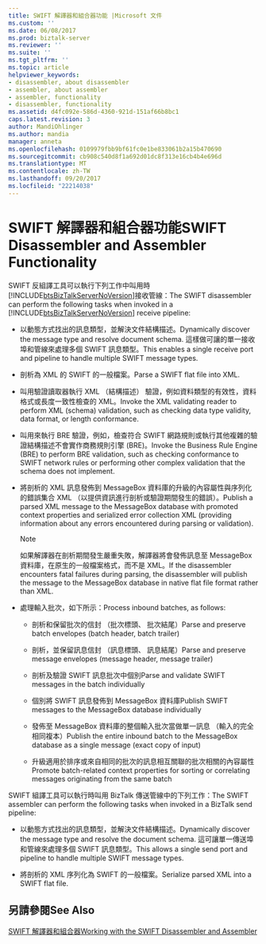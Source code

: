 ```yaml
---
title: SWIFT 解譯器和組合器功能 |Microsoft 文件
ms.custom: ''
ms.date: 06/08/2017
ms.prod: biztalk-server
ms.reviewer: ''
ms.suite: ''
ms.tgt_pltfrm: ''
ms.topic: article
helpviewer_keywords:
- disassembler, about disassembler
- assembler, about assembler
- assembler, functionality
- disassembler, functionality
ms.assetid: d4fc092e-586d-4360-921d-151af66b8bc1
caps.latest.revision: 3
author: MandiOhlinger
ms.author: mandia
manager: anneta
ms.openlocfilehash: 0109979fbb9bf61fc0e1be833061b2a15b470690
ms.sourcegitcommit: cb908c540d8f1a692d01dc8f313e16cb4b4e696d
ms.translationtype: MT
ms.contentlocale: zh-TW
ms.lasthandoff: 09/20/2017
ms.locfileid: "22214038"
---
```

# <a name="swift-disassembler-and-assembler-functionality"></a><span data-ttu-id="57ca4-102">SWIFT 解譯器和組合器功能</span><span class="sxs-lookup"><span data-stu-id="57ca4-102">SWIFT Disassembler and Assembler Functionality</span></span>
<span data-ttu-id="57ca4-103">SWIFT 反組譯工具可以執行下列工作中叫用時[!INCLUDE[btsBizTalkServerNoVersion](../../includes/btsbiztalkservernoversion-md.md)]接收管線：</span><span class="sxs-lookup"><span data-stu-id="57ca4-103">The SWIFT disassembler can perform the following tasks when invoked in a [!INCLUDE[btsBizTalkServerNoVersion](../../includes/btsbiztalkservernoversion-md.md)] receive pipeline:</span></span>  
  
-   <span data-ttu-id="57ca4-104">以動態方式找出的訊息類型，並解決文件結構描述。</span><span class="sxs-lookup"><span data-stu-id="57ca4-104">Dynamically discover the message type and resolve document schema.</span></span> <span data-ttu-id="57ca4-105">這樣做可讓的單一接收埠和管線來處理多個 SWIFT 訊息類型。</span><span class="sxs-lookup"><span data-stu-id="57ca4-105">This enables a single receive port and pipeline to handle multiple SWIFT message types.</span></span>  
  
-   <span data-ttu-id="57ca4-106">剖析為 XML 的 SWIFT 的一般檔案。</span><span class="sxs-lookup"><span data-stu-id="57ca4-106">Parse a SWIFT flat file into XML.</span></span>  
  
-   <span data-ttu-id="57ca4-107">叫用驗證讀取器執行 XML （結構描述） 驗證，例如資料類型的有效性，資料格式或長度一致性檢查的 XML。</span><span class="sxs-lookup"><span data-stu-id="57ca4-107">Invoke the XML validating reader to perform XML (schema) validation, such as checking data type validity, data format, or length conformance.</span></span>  
  
-   <span data-ttu-id="57ca4-108">叫用來執行 BRE 驗證，例如，檢查符合 SWIFT 網路規則或執行其他複雜的驗證結構描述不會實作商務規則引擎 (BRE)。</span><span class="sxs-lookup"><span data-stu-id="57ca4-108">Invoke the Business Rule Engine (BRE) to perform BRE validation, such as checking conformance to SWIFT network rules or performing other complex validation that the schema does not implement.</span></span>  
  
-   <span data-ttu-id="57ca4-109">將剖析的 XML 訊息發佈到 MessageBox 資料庫的升級的內容屬性與序列化的錯誤集合 XML （以提供資訊進行剖析或驗證期間發生的錯誤）。</span><span class="sxs-lookup"><span data-stu-id="57ca4-109">Publish a parsed XML message to the MessageBox database with promoted context properties and serialized error collection XML (providing information about any errors encountered during parsing or validation).</span></span>  
  
    > [!NOTE]
    >  <span data-ttu-id="57ca4-110">如果解譯器在剖析期間發生嚴重失敗，解譯器將會發佈訊息至 MessageBox 資料庫，在原生的一般檔案格式，而不是 XML。</span><span class="sxs-lookup"><span data-stu-id="57ca4-110">If the disassembler encounters fatal failures during parsing, the disassembler will publish the message to the MessageBox database in native flat file format rather than XML.</span></span>  
  
-   <span data-ttu-id="57ca4-111">處理輸入批次，如下所示：</span><span class="sxs-lookup"><span data-stu-id="57ca4-111">Process inbound batches, as follows:</span></span>  
  
    -   <span data-ttu-id="57ca4-112">剖析和保留批次的信封 （批次標頭、 批次結尾）</span><span class="sxs-lookup"><span data-stu-id="57ca4-112">Parse and preserve batch envelopes (batch header, batch trailer)</span></span>  
  
    -   <span data-ttu-id="57ca4-113">剖析，並保留訊息信封 （訊息標頭、 訊息結尾）</span><span class="sxs-lookup"><span data-stu-id="57ca4-113">Parse and preserve message envelopes (message header, message trailer)</span></span>  
  
    -   <span data-ttu-id="57ca4-114">剖析及驗證 SWIFT 訊息批次中個別</span><span class="sxs-lookup"><span data-stu-id="57ca4-114">Parse and validate SWIFT messages in the batch individually</span></span>  
  
    -   <span data-ttu-id="57ca4-115">個別將 SWIFT 訊息發佈到 MessageBox 資料庫</span><span class="sxs-lookup"><span data-stu-id="57ca4-115">Publish SWIFT messages to the MessageBox database individually</span></span>  
  
    -   <span data-ttu-id="57ca4-116">發佈至 MessageBox 資料庫的整個輸入批次當做單一訊息 （輸入的完全相同複本）</span><span class="sxs-lookup"><span data-stu-id="57ca4-116">Publish the entire inbound batch to the MessageBox database as a single message (exact copy of input)</span></span>  
  
    -   <span data-ttu-id="57ca4-117">升級適用於排序或來自相同的批次的訊息相互關聯的批次相關的內容屬性</span><span class="sxs-lookup"><span data-stu-id="57ca4-117">Promote batch-related context properties for sorting or correlating messages originating from the same batch</span></span>  
  
 <span data-ttu-id="57ca4-118">SWIFT 組譯工具可以執行時叫用 BizTalk 傳送管線中的下列工作：</span><span class="sxs-lookup"><span data-stu-id="57ca4-118">The SWIFT assembler can perform the following tasks when invoked in a BizTalk send pipeline:</span></span>  
  
-   <span data-ttu-id="57ca4-119">以動態方式找出的訊息類型，並解決文件結構描述。</span><span class="sxs-lookup"><span data-stu-id="57ca4-119">Dynamically discover the message type and resolve the document schema.</span></span> <span data-ttu-id="57ca4-120">這可讓單一傳送埠和管線來處理多個 SWIFT 訊息類型。</span><span class="sxs-lookup"><span data-stu-id="57ca4-120">This allows a single send port and pipeline to handle multiple SWIFT message types.</span></span>  
  
-   <span data-ttu-id="57ca4-121">將剖析的 XML 序列化為 SWIFT 的一般檔案。</span><span class="sxs-lookup"><span data-stu-id="57ca4-121">Serialize parsed XML into a SWIFT flat file.</span></span>  
  
## <a name="see-also"></a><span data-ttu-id="57ca4-122">另請參閱</span><span class="sxs-lookup"><span data-stu-id="57ca4-122">See Also</span></span>  
 [<span data-ttu-id="57ca4-123">SWIFT 解譯器和組合器</span><span class="sxs-lookup"><span data-stu-id="57ca4-123">Working with the SWIFT Disassembler and Assembler</span></span>](../../adapters-and-accelerators/accelerator-swift/working-with-the-swift-disassembler-and-assembler.md)